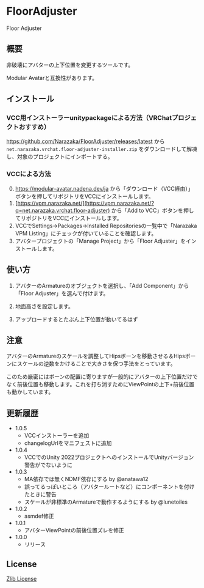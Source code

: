 # FloorAdjuster

Floor Adjuster

## 概要

非破壊にアバターの上下位置を変更するツールです。

Modular Avatarと互換性があります。

## インストール

### VCC用インストーラーunitypackageによる方法（VRChatプロジェクトおすすめ）

https://github.com/Narazaka/FloorAdjuster/releases/latest から `net.narazaka.vrchat.floor-adjuster-installer.zip` をダウンロードして解凍し、対象のプロジェクトにインポートする。

### VCCによる方法

0. https://modular-avatar.nadena.dev/ja から「ダウンロード（VCC経由）」ボタンを押してリポジトリをVCCにインストールします。
1. [https://vpm.narazaka.net/](https://vpm.narazaka.net/?q=net.narazaka.vrchat.floor-adjuster) から「Add to VCC」ボタンを押してリポジトリをVCCにインストールします。
2. VCCでSettings→Packages→Installed Repositoriesの一覧中で「Narazaka VPM Listing」にチェックが付いていることを確認します。
3. アバタープロジェクトの「Manage Project」から「Floor Adjuster」をインストールします。

## 使い方

1. アバターのArmatureのオブジェクトを選択し、「Add Component」から「Floor Adjuster」を選んで付けます。

2. 地面高さを設定します。

3. アップロードするとたぶん上下位置が動いてるはず

## 注意

アバターのArmatureのスケールを調整してHipsボーンを移動させる＆Hipsボーンにスケールの逆数をかけることで大きさを保つ手法をとっています。

このため厳密にはボーンの配置に寄りますが一般的にアバターの上下位置だけでなく前後位置も移動します。これを打ち消すためにViewPointの上下+前後位置も動かしています。

## 更新履歴

- 1.0.5
  - VCCインストーラーを追加
  - changelogUrlをマニフェストに追加
- 1.0.4
  - VCCでのUnity 2022プロジェクトへのインストールでUnityバージョン警告がでないように
- 1.0.3
  - MA依存では無くNDMF依存にする by @anatawa12
  - 誤ってるっぽいところ（アバタールートなど）にコンポーネントを付けたときに警告
  - スケールが非標準のArmatureで動作するようにする by @lunetoiles
- 1.0.2
  - asmdef修正
- 1.0.1
  - アバターViewPointの前後位置ズレを修正
- 1.0.0
  - リリース

## License

[Zlib License](LICENSE.txt)

